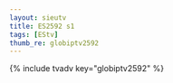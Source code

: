 ```yaml
--- 
layout: sieutv
title: ES2592 s1
tags: [EStv]
thumb_re: globiptv2592
---
```

{% include tvadv key="globiptv2592" %} 
